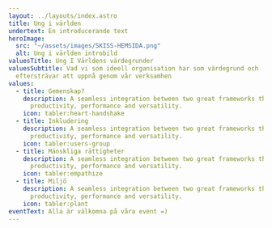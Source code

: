 ```yaml
---
layout: ../layouts/index.astro
title: Ung i världen
undertext: En introducerande text
heroImage:
  src: "~/assets/images/SKISS-HEMSIDA.png"
  alt: Ung i världen introbild
valuesTitle: Ung I Världens värdegrunder
valuesSubtitle: Vad vi som ideell organisation har som värdegrund och
  eftersträvar att uppnå genom vår verksamhen
values:
  - title: Gemenskap?
    description: A seamless integration between two great frameworks that offer high
      productivity, performance and versatility.
    icon: tabler:heart-handshake
  - title: Inkludering
    description: A seamless integration between two great frameworks that offer high
      productivity, performance and versatility.
    icon: tabler:users-group
  - title: Mänskliga rättigheter
    description: A seamless integration between two great frameworks that offer high
      productivity, performance and versatility.
    icon: tabler:empathize
  - title: Miljö
    description: A seamless integration between two great frameworks that offer high
      productivity, performance and versatility.
    icon: tabler:plant
eventText: Alla är välkomna på våra event =)
---
```

